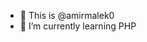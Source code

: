 - 👋 This is @amirmalek0
- 🌱 I’m currently learning PHP

<!---
amirmalek0/amirmalek0 is a ✨ special ✨ repository because its `README.md` (this file) appears on your GitHub profile.
You can click the Preview link to take a look at your changes.
--->
